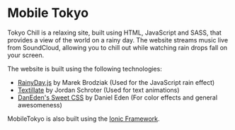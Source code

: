 Mobile Tokyo
============

Tokyo Chill is a relaxing site, built using HTML, JavaScript and SASS, that provides a view of the world on a rainy day.
The website streams music live from SoundCloud, allowing you to chill out while watching rain drops fall on your screen.

The website is built using the following technologies:
- [RainyDay.js](https://github.com/maroslaw/rainyday.js) by Marek Brodziak (Used for the JavaScript rain effect)
- [Textillate](https://github.com/jschr/textillate) by Jordan Schroter (Used for text animations)
- [DanEden's Sweet CSS](https://github.com/daneden/animate.css) by Daniel Eden (For color effects and general awesomeness)

MobileTokyo is also built using the [Ionic Framework](http://ionicframework.com/).